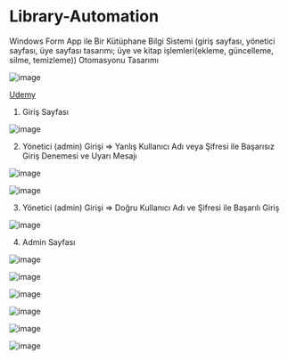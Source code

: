 # Library-Automation
Windows Form App ile Bir Kütüphane Bilgi Sistemi (giriş sayfası, yönetici sayfası, üye sayfası tasarımı; üye ve kitap işlemleri(ekleme, güncelleme, silme, temizleme)) Otomasyonu Tasarımı

![image](https://github.com/aliylmztr/MiniATM/assets/123991935/3fa5e9fc-1204-4dc2-909d-299d60362699)

<a href="https://www.udemy.com/">Udemy </a>

1. Giriş Sayfası

![image](https://github.com/aliylmztr/Library-Automation/assets/123991935/c97f8572-0383-4d15-932a-c56a8bd622fa)

2. Yönetici (admin) Girişi => Yanlış Kullanıcı Adı veya Şifresi ile Başarısız Giriş Denemesi ve Uyarı Mesajı

![image](https://github.com/aliylmztr/Library-Automation/assets/123991935/735cbef9-718a-4a3b-ad88-68c3142884dc)

![image](https://github.com/aliylmztr/Library-Automation/assets/123991935/81986742-979f-420f-84e6-f10d0814fc0f)

3. Yönetici (admin) Girişi => Doğru Kullanıcı Adı ve Şifresi ile Başarılı Giriş

![image](https://github.com/aliylmztr/Library-Automation/assets/123991935/2e3f767f-5434-4652-bdc7-4fdab7e550ba)

4. Admin Sayfası

![image](https://github.com/aliylmztr/Library-Automation/assets/123991935/f93e2473-1b1f-4a86-b5bd-f42449ebab0a)

![image](https://github.com/aliylmztr/Library-Automation/assets/123991935/79aea582-3daf-4ff0-bb8d-cdf38f83feb5)

![image](https://github.com/aliylmztr/Library-Automation/assets/123991935/24336ed7-c36f-4a64-90d4-d927bcb70536)

![image](https://github.com/aliylmztr/Library-Automation/assets/123991935/ed33040b-e591-44ac-99a4-3bfbc65a2c0b)

![image](https://github.com/aliylmztr/Library-Automation/assets/123991935/f54417fe-ba89-488a-bb0e-3f064e971fdf)

![image](https://github.com/aliylmztr/Library-Automation/assets/123991935/5e961daa-9c5f-4f43-9ea2-0ba366de5124)

